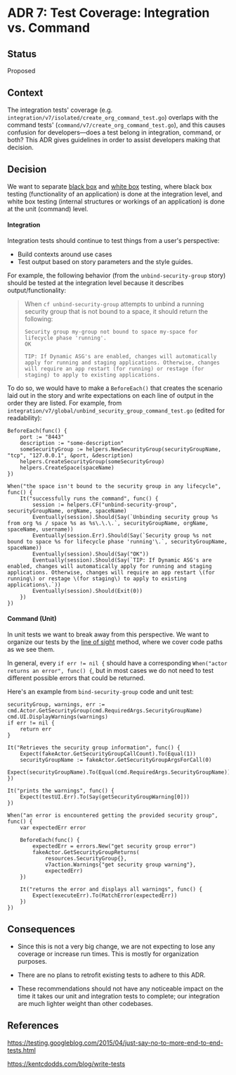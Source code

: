 # ADR 7: Test Coverage: Integration vs. Command

## Status

Proposed

## Context

The integration tests' coverage (e.g.
`integration/v7/isolated/create_org_command_test.go`) overlaps with the command
tests' (`command/v7/create_org_command_test.go`), and this causes confusion
for developers—does a test belong in integration, command, or both? This ADR
gives guidelines in order to assist developers making that decision.

## Decision

We want to separate [black
box](https://en.wikipedia.org/wiki/Black-box_testing) and [white
box](https://en.wikipedia.org/wiki/White-box_testing) testing, where
black box testing (functionality of an application) is done at the
integration level, and white box testing (internal structures or
workings of an application) is done at the unit (command) level.

#### Integration
Integration tests should continue to test things from a user's perspective:

- Build contexts around use cases
- Test output based on story parameters and the style guides.

For example, the following behavior (from the `unbind-security-group`
story) should be tested at the integration level because it describes
output/functionality:

> When `cf unbind-security-group` attempts to unbind a running security group
> that is not bound to a space, it should return the following:
>
> ```
> Security group my-group not bound to space my-space for lifecycle phase 'running'.
> OK
>
> TIP: If Dynamic ASG's are enabled, changes will automatically apply for running and staging applications. Otherwise, changes will require an app restart (for running) or restage (for staging) to apply to existing applications.
> ```

To do so, we would have to make a `BeforeEach()` that creates the scenario
laid out in the story and write expectations on each line of output in
the order they are listed. For example, from
`integration/v7/global/unbind_security_group_command_test.go` (edited
for readability):

```golang
BeforeEach(func() {
	port := "8443"
	description := "some-description"
	someSecurityGroup := helpers.NewSecurityGroup(securityGroupName, "tcp", "127.0.0.1", &port, &description)
	helpers.CreateSecurityGroup(someSecurityGroup)
	helpers.CreateSpace(spaceName)
})

When("the space isn't bound to the security group in any lifecycle", func() {
	It("successfully runs the command", func() {
		session := helpers.CF("unbind-security-group", securityGroupName, orgName, spaceName)
		Eventually(session).Should(Say(`Unbinding security group %s from org %s / space %s as %s\.\.\.`, securityGroupName, orgName, spaceName, username))
		Eventually(session.Err).Should(Say(`Security group %s not bound to space %s for lifecycle phase 'running'\.`, securityGroupName, spaceName))
		Eventually(session).Should(Say("OK"))
		Eventually(session).Should(Say(`TIP: If Dynamic ASG's are enabled, changes will automatically apply for running and staging applications. Otherwise, changes will require an app restart \(for running\) or restage \(for staging\) to apply to existing applications\.`))
		Eventually(session).Should(Exit(0))
	})
})
```

#### Command (Unit)
In unit tests we want to break away from this perspective. We
want to organize our tests by the [line of
sight](https://engineering.pivotal.io/post/go-flow-tests-like-code/)
method, where we cover code paths as we see them.

<!-- Brian is really uncomfortable linking to something he wrote -->

In general, every `if err != nil {` should have a corresponding `When("actor returns an
error", func() {`, but in most cases we do not need to test different
possible errors that could be returned.

Here's an example from `bind-security-group` code and unit test:

```golang
securityGroup, warnings, err := cmd.Actor.GetSecurityGroup(cmd.RequiredArgs.SecurityGroupName)
cmd.UI.DisplayWarnings(warnings)
if err != nil {
	return err
}
```

```golang
It("Retrieves the security group information", func() {
	Expect(fakeActor.GetSecurityGroupCallCount).To(Equal(1))
	securityGroupName := fakeActor.GetSecurityGroupArgsForCall(0)
	Expect(securityGroupName).To(Equal(cmd.RequiredArgs.SecurityGroupName))
})

It("prints the warnings", func() {
	Expect(testUI.Err).To(Say(getSecurityGroupWarning[0]))
})

When("an error is encountered getting the provided security group", func() {
	var expectedErr error

	BeforeEach(func() {
		expectedErr = errors.New("get security group error")
		fakeActor.GetSecurityGroupReturns(
			resources.SecurityGroup{},
			v7action.Warnings{"get security group warning"},
			expectedErr)
	})

	It("returns the error and displays all warnings", func() {
		Expect(executeErr).To(MatchError(expectedErr))
	})
})
```

## Consequences

- Since this is not a very big change, we are not expecting to lose any
  coverage or increase run times. This is mostly for organization
  purposes.

- There are no plans to retrofit existing tests to adhere to this ADR.

- These recommendations should not have any noticeable impact on the
  time it takes our unit and integration tests to complete; our
  integration are much lighter weight than other codebases.

## References

<https://testing.googleblog.com/2015/04/just-say-no-to-more-end-to-end-tests.html>

<https://kentcdodds.com/blog/write-tests>
